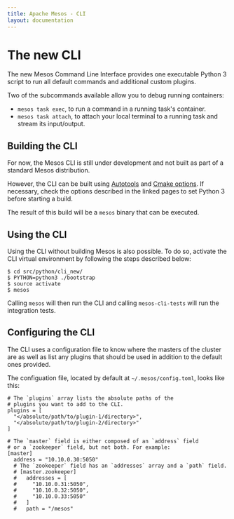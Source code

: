 ```yaml
---
title: Apache Mesos - CLI
layout: documentation
---
```


# The new CLI

The new Mesos Command Line Interface provides one executable Python 3
script to run all default commands and additional custom plugins.

Two of the subcommands available allow you to debug running containers:

* `mesos task exec`, to run a command in a running task's container.
* `mesos task attach`, to attach your local terminal to a running task
  and stream its input/output.

## Building the CLI

For now, the Mesos CLI is still under development and not built as part
of a standard Mesos distribution.

However, the CLI can be built using [Autotools](configuration/autotools.md) and
[Cmake options](configuration/cmake.md). If necessary, check the options
described in the linked pages to set Python 3 before starting a build.

The result of this build will be a `mesos` binary that can be executed.

## Using the CLI

Using the CLI without building Mesos is also possible. To do so, activate
the CLI virtual environment by following the steps described below:

```
$ cd src/python/cli_new/
$ PYTHON=python3 ./bootstrap
$ source activate
$ mesos
```

Calling `mesos` will then run the CLI and calling `mesos-cli-tests` will
run the integration tests.

##  Configuring the CLI

The CLI uses a configuration file to know where the masters of the cluster are
as well as list any plugins that should be used in addition to the default ones
provided.

The configuation file, located by default at `~/.mesos/config.toml`, looks
like this:

```
# The `plugins` array lists the absolute paths of the
# plugins you want to add to the CLI.
plugins = [
  "</absolute/path/to/plugin-1/directory>",
  "</absolute/path/to/plugin-2/directory>"
]

# The `master` field is either composed of an `address` field
# or a `zookeeper` field, but not both. For example:
[master]
  address = "10.10.0.30:5050"
  # The `zookeeper` field has an `addresses` array and a `path` field.
  # [master.zookeeper]
  #   addresses = [
  #     "10.10.0.31:5050",
  #     "10.10.0.32:5050",
  #     "10.10.0.33:5050"
  #   ]
  #   path = "/mesos"
```
